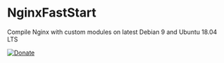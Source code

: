 # NginxFastStart
Compile Nginx with custom modules on latest Debian 9 and Ubuntu 18.04 LTS

[![Donate](https://img.shields.io/badge/Donate-PayPal-green.svg)](https://www.paypal.com/cgi-bin/webscr?cmd=_s-xclick&hosted_button_id=XZNT7SAEYY988)
